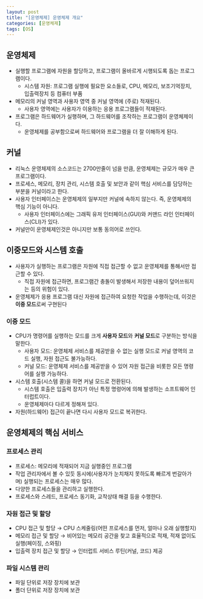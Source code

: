 ```yaml
---
layout: post
title: "[운영체제] 운영체제 개요"
categories: [운영체제]
tags: [OS]
---
```


## 운영체제

- 실행할 프로그램에 자원을 할당하고, 프로그램이 올바르게 시행되도록 돕는 프로그램이다.
  - 시스템 자원: 프로그램 실행에 필요한 요소들로, CPU, 메모리, 보조기억장치, 입출력장치 등 컴퓨터 부품
- 메모리의 커널 영역과 사용자 영역 중 커널 영역에 (주로) 적재된다.
  - 사용자 영역에는 사용자가 이용하는 응용 프로그램들이 적재된다.
- 프로그램은 하드웨어가 실행하며, 그 하드웨어를 조작하는 프로그램이 운영체제이다.
  - 운영체제를 공부함으로써 하드웨어와 프로그램을 더 잘 이해하게 된다.

## 커널

- 리눅스 운영체제의 소스코드는 2700만줄이 넘을 만큼, 운영체제는 규모가 매우 큰 프로그램이다.
- 프로세스, 메모리, 장치 관리, 시스템 호출 및 보안과 같이 핵심 서비스를 담당하는 부분을 커널이라고 한다.
- 사용자 인터페이스는 운영체제의 일부지만 커널에 속하지 않는다. 즉, 운영체제의 핵심 기능이 아니다.
  - 사용자 인터페이스에는 그래픽 유저 인터페이스(GUI)와 커맨드 라인 인터페이스(CLI)가 있다.
- 커널만이 운영체제인것은 아니지만 보통 동의어로 쓰인다.

## 이중모드와 시스템 호출

- 사용자가 실행하는 프로그램은 자원에 직접 접근할 수 없고 운영체제를 통해서만 접근할 수 있다.
  - 직접 자원에 접근하면, 프로그램간 충돌이 발생해서 저장한 내용이 덮어쓰워지는 등의 위험이 있다.
- 운영체제가 응용 프로그램 대신 자원에 접근하여 요청한 작업을 수행하는데, 이것은 **이중 모드**로써 구현된다

### 이중 모드

- CPU가 명령어를 실행하는 모드를 크게 **사용자 모드**와 **커널 모드**로 구분하는 방식을 말한다.
  - 사용자 모드: 운영체제 서비스를 제공받을 수 없는 실행 모드로 커널 영역의 코드 실행, 자원 접근도 불가능하다.
  - 커널 모드: 운영체제 서비스를 제공받을 수 있어 자원 접근을 비롯한 모든 명령어를 실행 가능하다.
- 시스템 호출(시스템 콜)을 하면 커널 모드로 전환된다.
  - 시스템 호출은 입출력 장치가 아닌 특정 명령어에 의해 발생하는 소프트웨어 인터럽트이다.
  - 운영체제마다 다르게 정해져 있다.
- 자원(하드웨어) 접근이 끝나면 다시 사용자 모드로 복귀한다.

## 운영체제의 핵심 서비스

### 프로세스 관리

- 프로세스: 메모리에 적재되어 지금 실행중인 프로그램
- 작업 관리자에서 볼 수 있듯 동시에(사용자가 눈치채지 못하도록 빠르게 번갈아가며) 실행되는 프로세스는 매우 많다.
- 다양한 프로세스들을 관리하고 실행한다.
- 프로세스와 스레드, 프로세스 동기화, 교착상태 해결 등을 수행한다.

### 자원 접근 및 할당

- CPU 접근 및 할당 → CPU 스케줄링(어떤 프로세스를 먼저, 얼마나 오래 실행할지)
- 메모리 접근 및 할당 → 비어있는 메모리 공간을 찾고 효율적으로 적재, 적재 없이도 실행(페이징, 스와핑)
- 입출력 장치 접근 및 할당 → 인터럽트 서비스 루틴(커널, 코드) 제공

### 파일 시스템 관리

- 파일 단위로 저장 장치에 보관
- 폴더 단위로 저장 장치에 보관
